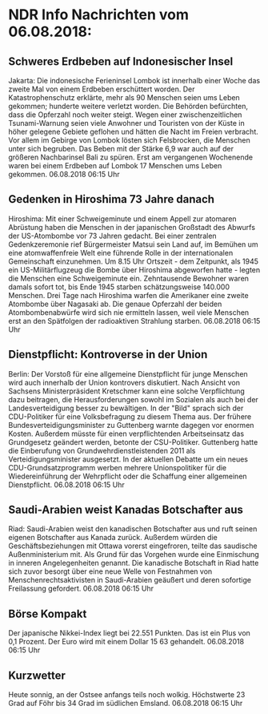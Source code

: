 # NDR Info Nachrichten vom 06.08.2018:


## Schweres Erdbeben auf Indonesischer Insel
Jakarta: Die indonesische Ferieninsel Lombok ist innerhalb einer Woche das zweite Mal von einem Erdbeben erschüttert worden. Der Katastrophenschutz erklärte, mehr als 90 Menschen seien ums Leben gekommen; hunderte weitere verletzt worden. Die Behörden befürchten, dass die Opferzahl noch weiter steigt. Wegen einer zwischenzeitlichen Tsunami-Warnung seien viele Anwohner und Touristen von der Küste in höher gelegene Gebiete geflohen und hätten die Nacht im Freien verbracht. Vor allem im Gebirge von Lombok lösten sich Felsbrocken, die Menschen unter sich begruben. Das Beben mit der Stärke 6,9 war auch auf der größeren Nachbarinsel Bali zu spüren. Erst am vergangenen Wochenende waren bei einem Erdbeben auf Lombok 17 Menschen ums Leben gekommen. 06.08.2018 06:15 Uhr 

## Gedenken in Hiroshima 73 Jahre danach
Hiroshima: Mit einer Schweigeminute und einem Appell zur atomaren Abrüstung haben die Menschen in der japanischen Großstadt des Abwurfs der US-Atombombe vor 73 Jahren gedacht. Bei einer zentralen Gedenkzeremonie rief Bürgermeister Matsui sein Land auf, im Bemühen um eine atomwaffenfreie Welt eine führende Rolle in der internationalen Gemeinschaft einzunehmen. Um 8.15 Uhr Ortszeit - dem Zeitpunkt, als 1945 ein US-Militärflugzeug die Bombe über Hiroshima abgeworfen hatte - legten die Menschen eine Schweigeminute ein. Zehntausende Bewohner waren damals sofort tot, bis Ende 1945 starben schätzungsweise 140.000 Menschen. Drei Tage nach Hiroshima warfen die Amerikaner eine zweite Atombombe über Nagasaki ab. Die genaue Opferzahl der beiden Atombombenabwürfe wird sich nie ermitteln lassen, weil viele Menschen erst an den Spätfolgen der radioaktiven Strahlung starben. 06.08.2018 06:15 Uhr 

## Dienstpflicht: Kontroverse in der Union
Berlin: Der Vorstoß für eine allgemeine Dienstpflicht für junge Menschen wird auch innerhalb der Union kontrovers diskutiert. Nach Ansicht von Sachsens Ministerpräsident Kretschmer kann eine solche Verpflichtung dazu beitragen, die Herausforderungen sowohl im Sozialen als auch bei der Landesverteidigung besser zu bewältigen. In der "Bild" sprach sich der CDU-Politiker für eine Volksbefragung zu diesem Thema aus. Der frühere Bundesverteidigungsminister zu Guttenberg warnte dagegen vor enormen Kosten. Außerdem müsste für einen verpflichtenden Arbeitseinsatz das Grundgesetz geändert werden, betonte der CSU-Politiker. Guttenberg hatte die Einberufung von Grundwehrdienstleistenden 2011 als Verteidigungsminister ausgesetzt. In der aktuellen Debatte um ein neues CDU-Grundsatzprogramm werben mehrere Unionspolitiker für die Wiedereinführung der Wehrpflicht oder die Schaffung einer allgemeinen Dienstpflicht. 06.08.2018 06:15 Uhr 

## Saudi-Arabien weist Kanadas Botschafter aus
Riad: 	Saudi-Arabien weist den kanadischen Botschafter aus und ruft seinen eigenen Botschafter aus Kanada zurück. Außerdem würden die Geschäftsbeziehungen mit Ottawa vorerst eingefroren, teilte das saudische Außenministerium mit. Als Grund für das Vorgehen wurde eine Einmischung in inneren Angelegenheiten genannt. Die kanadische Botschaft in Riad hatte sich zuvor besorgt über eine neue Welle von Festnahmen von Menschenrechtsaktivisten in Saudi-Arabien geäußert und deren sofortige Freilassung gefordert. 06.08.2018 06:15 Uhr 

## Börse Kompakt
Der japanische Nikkei-Index liegt bei 22.551 Punkten. Das ist ein Plus von 0,1 Prozent. Der Euro wird mit einem Dollar 15 63 gehandelt. 06.08.2018 06:15 Uhr 

## Kurzwetter
Heute sonnig, an der Ostsee anfangs teils noch wolkig. Höchstwerte 23 Grad auf Föhr bis 34 Grad im südlichen Emsland. 06.08.2018 06:15 Uhr 
